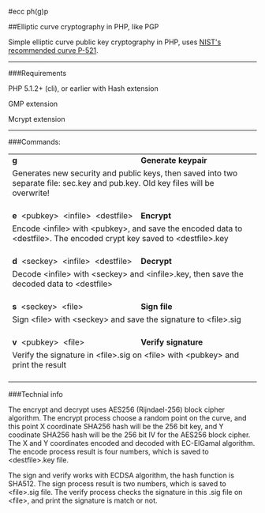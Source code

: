 #ecc ph(g)p

##Elliptic curve cryptography in PHP, like PGP

Simple elliptic curve public key cryptography in PHP, uses <a href="http://csrc.nist.gov/groups/ST/toolkit/documents/dss/NISTReCur.pdf" target="_blank">NIST's recommended curve P-521</a>.

---

###Requirements

PHP 5.1.2+ (cli), or earlier with Hash extension

GMP extension

Mcrypt extension

---

###Commands:

<table border="0" cellspacing="0" cellpadding="3">
<tr>
<td><b>g</b></td>
<td><b>Generate keypair</b></td>
</tr>
<tr>
<td colspan="2">Generates new security and public keys, then saved into two separate file: sec.key and pub.key. Old key files will be overwrite!<br/><br/></td>
</tr>
<tr>
<td width="1%" nowrap><b>e</b>&nbsp;&nbsp;&lt;pubkey&gt;&nbsp;&nbsp;&lt;infile&gt;&nbsp;&nbsp;&lt;destfile&gt;</td>
<td><b>Encrypt</b></td>
</tr>
<tr>
<td colspan="2">Encode &lt;infile&gt; with &lt;pubkey&gt;, and save the encoded data to &lt;destfile&gt;. The encoded crypt key saved to &lt;destfile&gt;.key<br/><br/></td>
</tr>
<tr>
<td><b>d</b>&nbsp;&nbsp;&lt;seckey&gt;&nbsp;&nbsp;&lt;infile&gt;&nbsp;&nbsp;&lt;destfile&gt;</td>
<td><b>Decrypt</b></td>
</tr>
<tr>
<td colspan="2">Decode &lt;infile&gt; with &lt;seckey&gt; and &lt;infile&gt;.key, then save the decoded data to &lt;destfile&gt;<br/><br/></td>
</tr>
<td><b>s</b>&nbsp;&nbsp;&lt;seckey&gt;&nbsp;&nbsp;&lt;file&gt;</td>
<td><b>Sign file</b></td>
</tr>
<tr>
<td colspan="2">Sign &lt;file&gt; with &lt;seckey&gt; and save the signature to &lt;file&gt;.sig<br/><br/></td>
</tr>
<tr>
<td><b>v</b>&nbsp;&nbsp;&lt;pubkey&gt;&nbsp;&nbsp;&lt;file&gt;</td>
<td><b>Verify signature</b></td>
</tr>
<tr>
<td colspan="2">Verify the signature in &lt;file&gt;.sig on &lt;file&gt; with &lt;pubkey&gt; and print the result<br/><br/></td>
</tr>
</table>

###Technial info

The encrypt and decrypt uses AES256 (Rijndael-256) block cipher algorithm. The encrypt process choose a random point on the curve, and this point X coordinate SHA256 hash will be the 256 bit key, and Y coodinate SHA256 hash will be the 256 bit IV for the AES256 block cipher. The X and Y coordinates encoded and decoded with EC-ElGamal algorithm. The encode process result is four numbers, which is saved to &lt;destfile&gt;.key file.

The sign and verify works with ECDSA algorithm, the hash function is SHA512. The sign process result is two numbers, which is saved to &lt;file&gt;.sig file. The verify process checks the signature in this .sig file on &lt;file&gt;, and print the signature is match or not.
